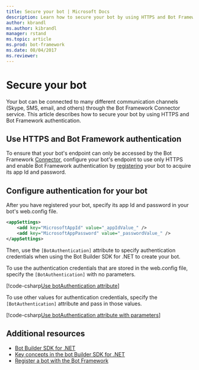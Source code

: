 ```yaml
---
title: Secure your bot | Microsoft Docs
description: Learn how to secure your bot by using HTTPS and Bot Framework Authentication.
author: kbrandl
ms.author: kibrandl
manager: rstand
ms.topic: article
ms.prod: bot-framework
ms.date: 08/04/2017
ms.reviewer:
---
```


# Secure your bot

Your bot can be connected to many different communication channels (Skype, SMS, email, and others) through the Bot Framework Connector service. This article describes how to secure your bot by using HTTPS and Bot Framework authentication.

## Use HTTPS and Bot Framework authentication

To ensure that your bot's endpoint can only be accessed by the Bot Framework [Connector](bot-builder-dotnet-concepts.md#connector), configure your bot's endpoint to use only HTTPS and enable Bot Framework authentication by [registering](../portal-register-bot.md) your bot to acquire its app Id and password. 

## Configure authentication for your bot

After you have registered your bot, specify its app Id and password in your bot's web.config file. 

```xml
<appSettings>
    <add key="MicrosoftAppId" value="_appIdValue_" />
    <add key="MicrosoftAppPassword" value="_passwordValue_" />
</appSettings>
```

Then, use the `[BotAuthentication]` attribute to specify authentication credentials when using the Bot Builder SDK for .NET to create your bot. 

To use the authentication credentials that are stored in the web.config file, specify the `[BotAuthentication]` with no parameters.

[!code-csharp[Use botAuthentication attribute](../includes/code/dotnet-security.cs#attribute1)]

To use other values for authentication credentials, specify the `[BotAuthentication]` attribute and pass in those values.

[!code-csharp[Use botAuthentication attribute with parameters](../includes/code/dotnet-security.cs#attribute2)]

## Additional resources

- [Bot Builder SDK for .NET](bot-builder-dotnet-overview.md)
- [Key concepts in the bot Builder SDK for .NET](bot-builder-dotnet-concepts.md)
- [Register a bot with the Bot Framework](../portal-register-bot.md)